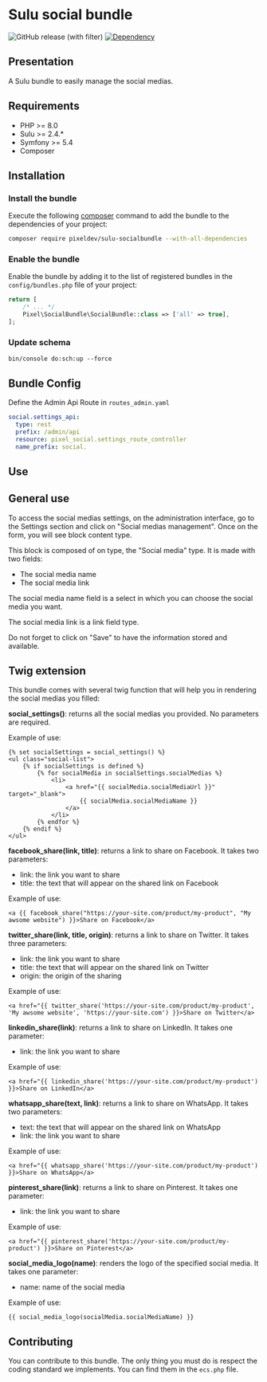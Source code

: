 # Sulu social bundle

![GitHub release (with filter)](https://img.shields.io/github/v/release/Pixel-Developpement/sulu-socialbundle?style=for-the-badge)
[![Dependency](https://img.shields.io/badge/sulu-2.5-cca000.svg?style=for-the-badge)](https://sulu.io/)

## Presentation
A Sulu bundle to easily manage the social medias.

## Requirements

* PHP >= 8.0
* Sulu >= 2.4.*
* Symfony >= 5.4
* Composer

## Installation

### Install the bundle

Execute the following [composer](https://getcomposer.org/) command to add the bundle to the dependencies of your
project:

```bash
composer require pixeldev/sulu-socialbundle --with-all-dependencies
```

### Enable the bundle

Enable the bundle by adding it to the list of registered bundles in the `config/bundles.php` file of your project:

 ```php
 return [
     /* ... */
     Pixel\SocialBundle\SocialBundle::class => ['all' => true],
 ];
 ```

### Update schema
```shell script
bin/console do:sch:up --force
```

## Bundle Config

Define the Admin Api Route in `routes_admin.yaml`
```yaml
social.settings_api:
  type: rest
  prefix: /admin/api
  resource: pixel_social.settings_route_controller
  name_prefix: social.
```

## Use
## General use
To access the social medias settings, on the administration interface, go to the Settings section and click on "Social medias management".
Once on the form, you will see block content type.

This block is composed of on type, the "Social media" type.
It is made with two fields:
* The social media name
* The social media link

The social media name field is a select in which you can choose the social media you want.

The social media link is a link field type.

Do not forget to click on "Save" to have the information stored and available.

## Twig extension
This bundle comes with several twig function that will help you in rendering the social medias you filled:

**social_settings()**: returns all the social medias you provided. No parameters are required.

Example of use:
```twig
{% set socialSettings = social_settings() %}
<ul class="social-list">
    {% if socialSettings is defined %}
        {% for socialMedia in socialSettings.socialMedias %}
            <li>
                <a href="{{ socialMedia.socialMediaUrl }}" target="_blank">
                    {{ socialMedia.socialMediaName }}
                </a>
            </li>
        {% endfor %}
    {% endif %}
</ul>
```

**facebook_share(link, title)**: returns a link to share on Facebook. It takes two parameters:
* link: the link you want to share
* title: the text that will appear on the shared link on Facebook

Example of use:
```twig
<a {{ facebook_share("https://your-site.com/product/my-product", "My awsome website") }}>Share on Facebook</a>
```

**twitter_share(link, title, origin)**: returns a link to share on Twitter. It takes three parameters:
* link: the link you want to share
* title: the text that will appear on the shared link on Twitter
* origin: the origin of the sharing

Example of use:
```twig
<a href="{{ twitter_share('https://your-site.com/product/my-product', 'My awsome website', 'https://your-site.com') }}>Share on Twitter</a>
```

**linkedin_share(link)**: returns a link to share on LinkedIn. It takes one parameter:
* link: the link you want to share

Example of use:
```twig
<a href="{{ linkedin_share('https://your-site.com/product/my-product') }}>Share on LinkedIn</a>
```

**whatsapp_share(text, link)**: returns a link to share on WhatsApp. It takes two parameters:
* text: the text that will appear on the shared link on WhatsApp
* link: the link you want to share

Example of use:
```twig
<a href="{{ whatsapp_share('https://your-site.com/product/my-product') }}>Share on WhatsApp</a>
```

**pinterest_share(link)**: returns a link to share on Pinterest. It takes one parameter:
* link: the link you want to share

Example of use:
```twig
<a href="{{ pinterest_share('https://your-site.com/product/my-product') }}>Share on Pinterest</a>
```

**social_media_logo(name)**: renders the logo of the specified social media. It takes one parameter:
* name: name of the social media

Example of use:
```twig
{{ social_media_logo(socialMedia.socialMediaName) }}
```

## Contributing
You can contribute to this bundle. The only thing you must do is respect the coding standard we implements.
You can find them in the `ecs.php` file.
